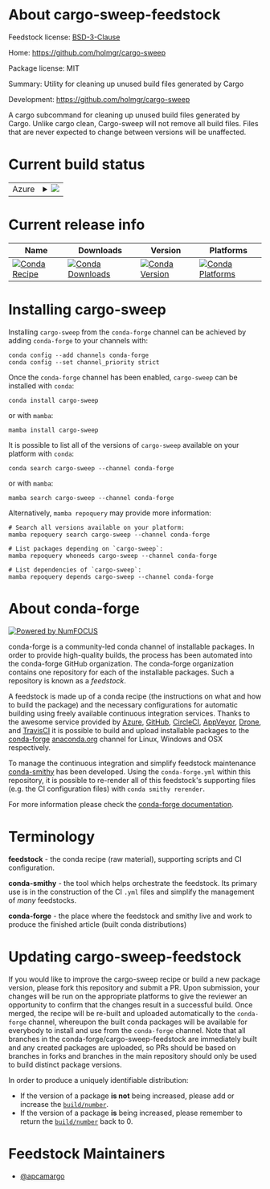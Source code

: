 About cargo-sweep-feedstock
===========================

Feedstock license: [BSD-3-Clause](https://github.com/conda-forge/cargo-sweep-feedstock/blob/main/LICENSE.txt)

Home: https://github.com/holmgr/cargo-sweep

Package license: MIT

Summary: Utility for cleaning up unused build files generated by Cargo

Development: https://github.com/holmgr/cargo-sweep

A cargo subcommand for cleaning up unused build files generated by Cargo.
Unlike cargo clean, Cargo-sweep will not remove all build files. Files that
are never expected to change between versions will be unaffected.

Current build status
====================


<table>
    
  <tr>
    <td>Azure</td>
    <td>
      <details>
        <summary>
          <a href="https://dev.azure.com/conda-forge/feedstock-builds/_build/latest?definitionId=25383&branchName=main">
            <img src="https://dev.azure.com/conda-forge/feedstock-builds/_apis/build/status/cargo-sweep-feedstock?branchName=main">
          </a>
        </summary>
        <table>
          <thead><tr><th>Variant</th><th>Status</th></tr></thead>
          <tbody><tr>
              <td>linux_64</td>
              <td>
                <a href="https://dev.azure.com/conda-forge/feedstock-builds/_build/latest?definitionId=25383&branchName=main">
                  <img src="https://dev.azure.com/conda-forge/feedstock-builds/_apis/build/status/cargo-sweep-feedstock?branchName=main&jobName=linux&configuration=linux%20linux_64_" alt="variant">
                </a>
              </td>
            </tr><tr>
              <td>osx_64</td>
              <td>
                <a href="https://dev.azure.com/conda-forge/feedstock-builds/_build/latest?definitionId=25383&branchName=main">
                  <img src="https://dev.azure.com/conda-forge/feedstock-builds/_apis/build/status/cargo-sweep-feedstock?branchName=main&jobName=osx&configuration=osx%20osx_64_" alt="variant">
                </a>
              </td>
            </tr><tr>
              <td>win_64</td>
              <td>
                <a href="https://dev.azure.com/conda-forge/feedstock-builds/_build/latest?definitionId=25383&branchName=main">
                  <img src="https://dev.azure.com/conda-forge/feedstock-builds/_apis/build/status/cargo-sweep-feedstock?branchName=main&jobName=win&configuration=win%20win_64_" alt="variant">
                </a>
              </td>
            </tr>
          </tbody>
        </table>
      </details>
    </td>
  </tr>
</table>

Current release info
====================

| Name | Downloads | Version | Platforms |
| --- | --- | --- | --- |
| [![Conda Recipe](https://img.shields.io/badge/recipe-cargo--sweep-green.svg)](https://anaconda.org/conda-forge/cargo-sweep) | [![Conda Downloads](https://img.shields.io/conda/dn/conda-forge/cargo-sweep.svg)](https://anaconda.org/conda-forge/cargo-sweep) | [![Conda Version](https://img.shields.io/conda/vn/conda-forge/cargo-sweep.svg)](https://anaconda.org/conda-forge/cargo-sweep) | [![Conda Platforms](https://img.shields.io/conda/pn/conda-forge/cargo-sweep.svg)](https://anaconda.org/conda-forge/cargo-sweep) |

Installing cargo-sweep
======================

Installing `cargo-sweep` from the `conda-forge` channel can be achieved by adding `conda-forge` to your channels with:

```
conda config --add channels conda-forge
conda config --set channel_priority strict
```

Once the `conda-forge` channel has been enabled, `cargo-sweep` can be installed with `conda`:

```
conda install cargo-sweep
```

or with `mamba`:

```
mamba install cargo-sweep
```

It is possible to list all of the versions of `cargo-sweep` available on your platform with `conda`:

```
conda search cargo-sweep --channel conda-forge
```

or with `mamba`:

```
mamba search cargo-sweep --channel conda-forge
```

Alternatively, `mamba repoquery` may provide more information:

```
# Search all versions available on your platform:
mamba repoquery search cargo-sweep --channel conda-forge

# List packages depending on `cargo-sweep`:
mamba repoquery whoneeds cargo-sweep --channel conda-forge

# List dependencies of `cargo-sweep`:
mamba repoquery depends cargo-sweep --channel conda-forge
```


About conda-forge
=================

[![Powered by
NumFOCUS](https://img.shields.io/badge/powered%20by-NumFOCUS-orange.svg?style=flat&colorA=E1523D&colorB=007D8A)](https://numfocus.org)

conda-forge is a community-led conda channel of installable packages.
In order to provide high-quality builds, the process has been automated into the
conda-forge GitHub organization. The conda-forge organization contains one repository
for each of the installable packages. Such a repository is known as a *feedstock*.

A feedstock is made up of a conda recipe (the instructions on what and how to build
the package) and the necessary configurations for automatic building using freely
available continuous integration services. Thanks to the awesome service provided by
[Azure](https://azure.microsoft.com/en-us/services/devops/), [GitHub](https://github.com/),
[CircleCI](https://circleci.com/), [AppVeyor](https://www.appveyor.com/),
[Drone](https://cloud.drone.io/welcome), and [TravisCI](https://travis-ci.com/)
it is possible to build and upload installable packages to the
[conda-forge](https://anaconda.org/conda-forge) [anaconda.org](https://anaconda.org/)
channel for Linux, Windows and OSX respectively.

To manage the continuous integration and simplify feedstock maintenance
[conda-smithy](https://github.com/conda-forge/conda-smithy) has been developed.
Using the ``conda-forge.yml`` within this repository, it is possible to re-render all of
this feedstock's supporting files (e.g. the CI configuration files) with ``conda smithy rerender``.

For more information please check the [conda-forge documentation](https://conda-forge.org/docs/).

Terminology
===========

**feedstock** - the conda recipe (raw material), supporting scripts and CI configuration.

**conda-smithy** - the tool which helps orchestrate the feedstock.
                   Its primary use is in the construction of the CI ``.yml`` files
                   and simplify the management of *many* feedstocks.

**conda-forge** - the place where the feedstock and smithy live and work to
                  produce the finished article (built conda distributions)


Updating cargo-sweep-feedstock
==============================

If you would like to improve the cargo-sweep recipe or build a new
package version, please fork this repository and submit a PR. Upon submission,
your changes will be run on the appropriate platforms to give the reviewer an
opportunity to confirm that the changes result in a successful build. Once
merged, the recipe will be re-built and uploaded automatically to the
`conda-forge` channel, whereupon the built conda packages will be available for
everybody to install and use from the `conda-forge` channel.
Note that all branches in the conda-forge/cargo-sweep-feedstock are
immediately built and any created packages are uploaded, so PRs should be based
on branches in forks and branches in the main repository should only be used to
build distinct package versions.

In order to produce a uniquely identifiable distribution:
 * If the version of a package **is not** being increased, please add or increase
   the [``build/number``](https://docs.conda.io/projects/conda-build/en/latest/resources/define-metadata.html#build-number-and-string).
 * If the version of a package **is** being increased, please remember to return
   the [``build/number``](https://docs.conda.io/projects/conda-build/en/latest/resources/define-metadata.html#build-number-and-string)
   back to 0.

Feedstock Maintainers
=====================

* [@apcamargo](https://github.com/apcamargo/)

